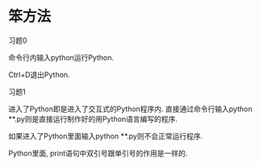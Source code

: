 # 笨方法

习题0

命令行内输入python运行Python.

Ctrl+D退出Python.

习题1

进入了Python即是进入了交互式的Python程序内. 直接通过命令行输入python **.py则是直接运行制作好的用Python语言编写的程序. 

如果进入了Python里面输入python **.py则不会正常运行程序.

Python里面, print语句中双引号跟单引号的作用是一样的.

